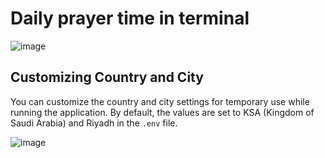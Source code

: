 # Daily prayer time in terminal
![image](https://github.com/wd3bbas/salat/assets/1912670/e3ee53c8-11a5-4a02-be35-ea35cb19c208)


## Customizing Country and City

You can customize the country and city settings for temporary use while running the application. By default, the values are set to KSA (Kingdom of Saudi Arabia) and Riyadh in the `.env` file.

![image](https://github.com/wd3bbas/salat/assets/1912670/4963f327-352d-4205-a05d-c6c2f7e2e493)
